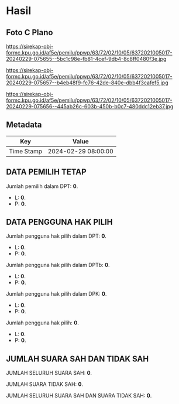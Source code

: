 # Hasil

## Foto C Plano

https://sirekap-obj-formc.kpu.go.id/af5e/pemilu/ppwp/63/72/02/10/05/6372021005017-20240229-075655--5bc1c98e-fb81-4cef-9db4-8c8ff0480f3e.jpg

https://sirekap-obj-formc.kpu.go.id/af5e/pemilu/ppwp/63/72/02/10/05/6372021005017-20240229-075657--b4eb48f9-fc76-42de-840e-dbb4f3cafef5.jpg

https://sirekap-obj-formc.kpu.go.id/af5e/pemilu/ppwp/63/72/02/10/05/6372021005017-20240229-075656--445ab26c-603b-450b-b0c7-480ddc12eb37.jpg


## Metadata

| Key        | Value               |
| ---------- | ------------------- |
| Time Stamp | 2024-02-29 08:00:00 |


## DATA PEMILIH TETAP

Jumlah pemilih dalam DPT: **0**.
 * L: **0**.
 * P: **0**.

## DATA PENGGUNA HAK PILIH

Jumlah pengguna hak pilih dalam DPT: **0**.
 * L: **0**.
 * P: **0**.

Jumlah pengguna hak pilih dalam DPTb: **0**.
 * L: **0**.
 * P: **0**.

Jumlah pengguna hak pilih dalam DPK: **0**.
 * L: **0**.
 * P: **0**.

Jumlah pengguna hak pilih: **0**.
 * L: **0**.
 * P: **0**.

## JUMLAH SUARA SAH DAN TIDAK SAH

JUMLAH SELURUH SUARA SAH: **0**.

JUMLAH SUARA TIDAK SAH: **0**.

JUMLAH SELURUH SUARA SAH DAN SUARA TIDAK SAH: **0**.


